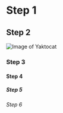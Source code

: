 # Step 1
## Step 2
![Image of Yaktocat](https://octodex.github.com/images/yaktocat.png)
### Step 3
#### Step 4
##### Step 5
###### Step 6
